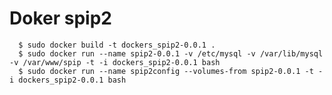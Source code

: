 # Doker spip2

      $ sudo docker build -t dockers_spip2-0.0.1 .
      $ sudo docker run --name spip2-0.0.1 -v /etc/mysql -v /var/lib/mysql -v /var/www/spip -t -i dockers_spip2-0.0.1 bash
      $ sudo docker run --name spip2config --volumes-from spip2-0.0.1 -t -i dockers_spip2-0.0.1 bash